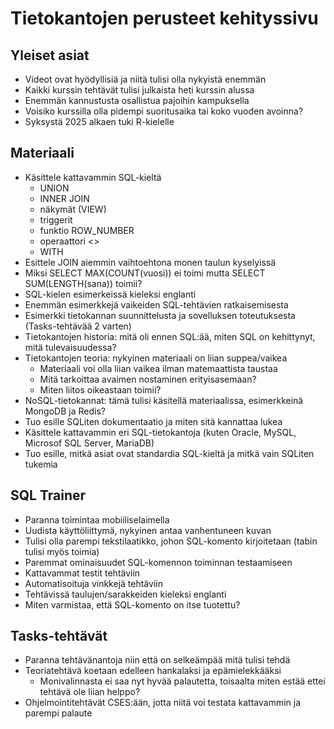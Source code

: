 # Tietokantojen perusteet kehityssivu

## Yleiset asiat

* Videot ovat hyödyllisiä ja niitä tulisi olla nykyistä enemmän
* Kaikki kurssin tehtävät tulisi julkaista heti kurssin alussa
* Enemmän kannustusta osallistua pajoihin kampuksella
* Voisiko kurssilla olla pidempi suoritusaika tai koko vuoden avoinna?
* Syksystä 2025 alkaen tuki R-kielelle

## Materiaali

* Käsittele kattavammin SQL-kieltä
  - UNION
  - INNER JOIN
  - näkymät (VIEW)
  - triggerit
  - funktio ROW_NUMBER
  - operaattori <>
  - WITH
* Esittele JOIN aiemmin vaihtoehtona monen taulun kyselyissä
* Miksi SELECT MAX(COUNT(vuosi)) ei toimi mutta SELECT SUM(LENGTH(sana)) toimii?
* SQL-kielen esimerkeissä kieleksi englanti
* Enemmän esimerkkejä vaikeiden SQL-tehtävien ratkaisemisesta
* Esimerkki tietokannan suunnittelusta ja sovelluksen toteutuksesta (Tasks-tehtävää 2 varten)
* Tietokantojen historia: mitä oli ennen SQL:ää, miten SQL on kehittynyt, mitä tulevaisuudessa?
* Tietokantojen teoria: nykyinen materiaali on liian suppea/vaikea
  - Materiaali voi olla liian vaikea ilman matemaattista taustaa
  - Mitä tarkoittaa avaimen nostaminen erityisasemaan?
  - Miten liitos oikeastaan toimii?
* NoSQL-tietokannat: tämä tulisi käsitellä materiaalissa, esimerkkeinä MongoDB ja Redis?
* Tuo esille SQLiten dokumentaatio ja miten sitä kannattaa lukea
* Käsittele kattavammin eri SQL-tietokantoja (kuten Oracle, MySQL, Microsof SQL Server, MariaDB)
* Tuo esille, mitkä asiat ovat standardia SQL-kieltä ja mitkä vain SQLiten tukemia

## SQL Trainer

* Paranna toimintaa mobiiliselaimella
* Uudista käyttöliittymä, nykyinen antaa vanhentuneen kuvan
* Tulisi olla parempi tekstilaatikko, johon SQL-komento kirjoitetaan (tabin tulisi myös toimia)
* Paremmat ominaisuudet SQL-komennon toiminnan testaamiseen
* Kattavammat testit tehtäviin
* Automatisoituja vinkkejä tehtäviin
* Tehtävissä taulujen/sarakkeiden kieleksi englanti
* Miten varmistaa, että SQL-komento on itse tuotettu?

## Tasks-tehtävät

* Paranna tehtävänantoja niin että on selkeämpää mitä tulisi tehdä
* Teoriatehtävä koetaan edelleen hankalaksi ja epämielekkääksi
  - Monivalinnasta ei saa nyt hyvää palautetta, toisaalta miten estää ettei tehtävä ole liian helppo?
* Ohjelmointitehtävät CSES:ään, jotta niitä voi testata kattavammin ja parempi palaute
